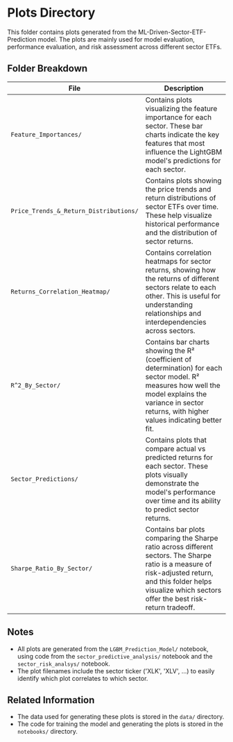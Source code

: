 # Plots Directory

This folder contains plots generated from the ML-Driven-Sector-ETF-Prediction model. 
The plots are mainly used for model evaluation, performance evaluation, and risk assessment across different sector ETFs.

## Folder Breakdown

| File | Description |
| ---- | ----------- |
| `Feature_Importances/` | Contains plots visualizing the feature importance for each sector. These bar charts indicate the key features that most influence the LightGBM model's predictions for each sector. |
| `Price_Trends_&_Return_Distributions/` | Contains plots showing the price trends and return distributions of sector ETFs over time. These help visualize historical performance and the distribution of sector returns. |
| `Returns_Correlation_Heatmap/` | Contains correlation heatmaps for sector returns, showing how the returns of different sectors relate to each other. This is useful for understanding relationships and interdependencies across sectors. |
| `R^2_By_Sector/` | Contains bar charts showing the R² (coefficient of determination) for each sector model. R² measures how well the model explains the variance in sector returns, with higher values indicating better fit. |
| `Sector_Predictions/` | Contains plots that compare actual vs predicted returns for each sector. These plots visually demonstrate the model's performance over time and its ability to predict sector returns. |
| `Sharpe_Ratio_By_Sector/` | Contains bar plots comparing the Sharpe ratio across different sectors. The Sharpe ratio is a measure of risk-adjusted return, and this folder helps visualize which sectors offer the best risk-return tradeoff. |

## Notes

- All plots are generated from the `LGBM_Prediction_Model/` notebook, using code from the `sector_predictive_analysis/` notebook and the `sector_risk_analsys/` notebook.
- The plot filenames include the sector ticker ('XLK', 'XLV', ...) to easily identify which plot correlates to which sector.

## Related Information

- The data used for generating these plots is stored in the `data/` directory.
- The code for training the model and generating the plots is stored in the `notebooks/` directory.
